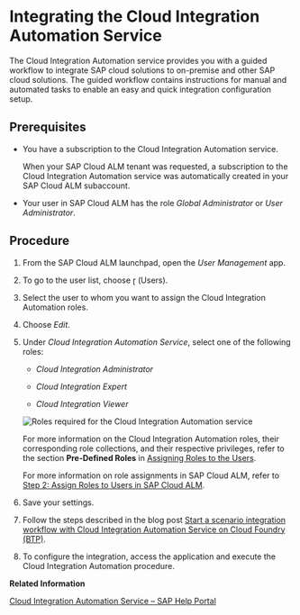 <!-- loioeafcc2fc483f4d6896dfeff7a6d26a84 -->

<link rel="stylesheet" type="text/css" href="../css/sap-icons.css"/>

# Integrating the Cloud Integration Automation Service

The Cloud Integration Automation service provides you with a guided workflow to integrate SAP cloud solutions to on-premise and other SAP cloud solutions. The guided workflow contains instructions for manual and automated tasks to enable an easy and quick integration configuration setup.



<a name="loioeafcc2fc483f4d6896dfeff7a6d26a84__section_ub4_zxm_y5b"/>

## Prerequisites

-   You have a subscription to the Cloud Integration Automation service.

    When your SAP Cloud ALM tenant was requested, a subscription to the Cloud Integration Automation service was automatically created in your SAP Cloud ALM subaccount.

-   Your user in SAP Cloud ALM has the role *Global Administrator* or *User Administrator*.




<a name="loioeafcc2fc483f4d6896dfeff7a6d26a84__section_yjz_zxm_y5b"/>

## Procedure

1.  From the SAP Cloud ALM launchpad, open the *User Management* app.

2.  To go to the user list, choose <span class="SAP-icons-V5"></span> \(Users\).

3.  Select the user to whom you want to assign the Cloud Integration Automation roles.

4.  Choose *Edit*.

5.  Under *Cloud Integration Automation Service*, select one of the following roles:

    -   *Cloud Integration Administrator*

    -   *Cloud Integration Expert*

    -   *Cloud Integration Viewer*


    ![Roles required for the Cloud Integration Automation service](images/SUI-CIAS_Roles_3c32918.png)

    For more information on the Cloud Integration Automation roles, their corresponding role collections, and their respective privileges, refer to the section **Pre-Defined Roles** in [Assigning Roles to the Users](https://help.sap.com/docs/Cloud%20Integration%20Automation%20Service/edfa11059aca499892c08168fd68d97d/9ad530a11cc7412e897552078908807d.html?locale=en-US).

    For more information on role assignments in SAP Cloud ALM, refer to [Step 2: Assign Roles to Users in SAP Cloud ALM](../01_required_setup/step-2-assign-roles-to-users-in-sap-cloud-alm-7304b17.md).

6.  Save your settings.

7.  Follow the steps described in the blog post [Start a scenario integration workflow with Cloud Integration Automation Service on Cloud Foundry \(BTP\)](https://blogs.sap.com/2021/08/24/start-a-scenario-integration-workflow-with-could-integration-automation-service-on-cloud-foundry-btp/).

8.  To configure the integration, access the application and execute the Cloud Integration Automation procedure.


**Related Information**  


[Cloud Integration Automation Service – SAP Help Portal](https://help.sap.com/docs/cloud-integration-automation)

